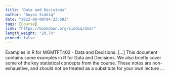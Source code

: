 ```yaml
---
title: "Data and Decisions"
author: "Auyon Siddiq"
date: "2022-08-09T04:23:50Z"
tags: [Course]
link: "https://bookdown.org/siddiq/dnd/"
length_weight: "20.7%"
pinned: false
---
```


Examples in R for MGMTFT402 - Data and Decisions. [...] This document contains some examples in R for Data and Decisions. We also briefly cover some of the key statistical concepts from the course. These notes are non-exhaustive, and should not be treated as a substitute for your own lecture ...

